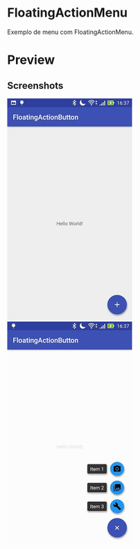 # FloatingActionMenu
Exemplo de menu com FloatingActionMenu.
# Preview
## Screenshots
![Image](https://github.com/programadorjatai/projetos-android/blob/master/dev/img/image1.jpeg)
![Image](https://github.com/programadorjatai/projetos-android/blob/master/dev/img/image2.jpeg)